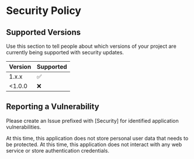 # Security Policy

## Supported Versions

Use this section to tell people about which versions of your project are
currently being supported with security updates.


| Version | Supported          |
| ------- | ------------------ |
| 1.x.x   | :white_check_mark: |
| <1.0.0  | :x:                |


## Reporting a Vulnerability

Please create an Issue prefixed with [Security] for identified application vulnerabilities. 

At this time, this application does not store personal user data that needs to be protected.
At this time, this application does not interact with any web service or store authentication credentials.


